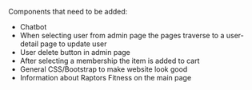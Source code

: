 Components that need to be added:
- Chatbot
- When selecting user from admin page the pages traverse to a user-detail page to update user
- User delete button in admin page
- After selecting a membership the item is added to cart
- General CSS/Bootstrap to make website look good
- Information about Raptors Fitness on the main page
  
